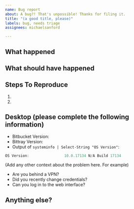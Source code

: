```yaml
---
name: Bug report
about: A bug?! That's unpossible! Thanks for filing it.
title: "(a good title, please)"
labels: bug, needs triage
assignees: michaelsanford

---
```


## What happened
 
## What should have happened

## Steps To Reproduce

1. 
2. 

## Desktop (please complete the following information)
- Bitbucket Version:
- Bittray Version:
- Output of `systeminfo | Select-String "OS Version"`:

```powershell
OS Version:                10.0.17134 N/A Build 17134
```

(Add any other context about the problem here. For example)
- Are you behind a VPN?
- Did you recently change credentials?
- Can you log in to the web interface?

## Anything else?
